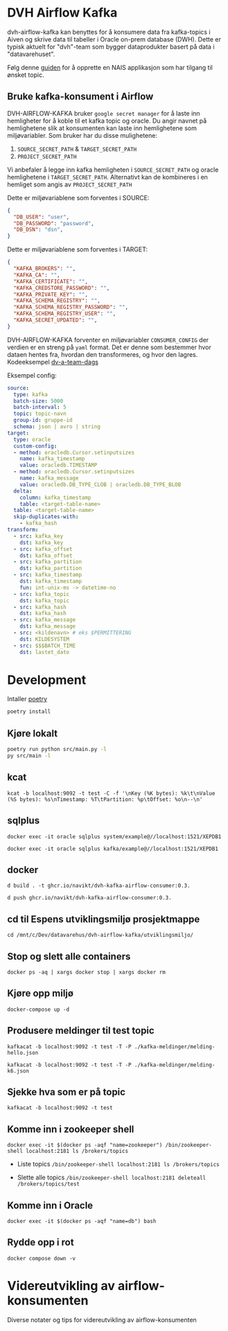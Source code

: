 # DVH Airflow Kafka
dvh-airflow-kafka kan benyttes for å konsumere data fra kafka-topics i Aiven og skrive data til tabeller i Oracle on-prem database (DWH). Dette er typisk aktuelt for "dvh"-team som bygger dataprodukter basert på data i "datavarehuset".


Følg denne [guiden](kafka-topic.md) for å opprette en NAIS applikasjon som har tilgang til ønsket topic.

## Bruke kafka-konsument i Airflow
DVH-AIRFLOW-KAFKA bruker `google secret manager` for å laste inn hemligheter for å koble til et kafka topic og oracle. Du angir navnet på hemlighetene slik at konsumenten kan laste inn hemlighetene som miljøvariabler. Som bruker har du disse mulighetene:
1. `SOURCE_SECRET_PATH` & `TARGET_SECRET_PATH`
2. `PROJECT_SECRET_PATH`

Vi anbefaler å legge inn kafka hemligheten i `SOURCE_SECRET_PATH` og oracle hemlighetene i `TARGET_SECRET_PATH`. Alternativt kan de kombineres i en hemliget som angis av `PROJECT_SECRET_PATH`

Dette er miljøvariablene som forventes i SOURCE:
```json
{
  "DB_USER": "user",
  "DB_PASSWORD": "password",
  "DB_DSN": "dsn",
}
```

Dette er miljøvariablene som forventes i TARGET:
```json
{
  "KAFKA_BROKERS": "",
  "KAFKA_CA": "",
  "KAFKA_CERTIFICATE": "",
  "KAFKA_CREDSTORE_PASSWORD": "",
  "KAFKA_PRIVATE_KEY": "",
  "KAFKA_SCHEMA_REGISTRY": "",
  "KAFKA_SCHEMA_REGISTRY_PASSWORD": "",
  "KAFKA_SCHEMA_REGISTRY_USER": "",
  "KAFKA_SECRET_UPDATED": "",
}
```

DVH-AIRFLOW-KAFKA forventer en miljøvariabler `CONSUMER_CONFIG` der verdien er en streng på `yaml` format. Det er denne som bestemmer hvor dataen hentes fra, hvordan den transformeres, og hvor den lagres.\
Kodeeksempel [dv-a-team-dags](https://github.com/navikt/dv-a-team-dags/blob/main/consumer_configs/perm_config.py)

Eksempel config:
```yaml
source:
  type: kafka
  batch-size: 5000
  batch-interval: 5
  topic: topic-navn
  group-id: gruppe-id
  schema: json | avro | string
target:
  type: oracle
  custom-config:
  - method: oracledb.Cursor.setinputsizes
    name: kafka_timestamp
    value: oracledb.TIMESTAMP
  - method: oracledb.Cursor.setinputsizes
    name: kafka_message
    value: oracledb.DB_TYPE_CLOB | oracledb.DB_TYPE_BLOB
  delta:
    column: kafka_timestamp
    table: <target-table-name>
  table: <target-table-name>
  skip-duplicates-with: 
    - kafka_hash
transform:
  - src: kafka_key
    dst: kafka_key
  - src: kafka_offset
    dst: kafka_offset
  - src: kafka_partition
    dst: kafka_partition
  - src: kafka_timestamp
    dst: kafka_timestamp
    fun: int-unix-ms -> datetime-no
  - src: kafka_topic
    dst: kafka_topic
  - src: kafka_hash
    dst: kafka_hash
  - src: kafka_message
    dst: kafka_message
  - src: <kildenavn> # eks $PERMITTERING
    dst: KILDESYSTEM
  - src: $$$BATCH_TIME
    dst: lastet_dato
```


# Development
Intaller [poetry](https://python-poetry.org/docs/)
```bash
poetry install
```

## Kjøre lokalt
```bash
poetry run python src/main.py -l
py src/main -l
```

## kcat

`kcat -b localhost:9092 -t test -C -f '\nKey (%K bytes): %k\t\nValue (%S bytes): %s\nTimestamp: %T\tPartition: %p\tOffset: %o\n--\n'`

## sqlplus

`docker exec -it oracle sqlplus system/example@//localhost:1521/XEPDB1`

`docker exec -it oracle sqlplus kafka/example@//localhost:1521/XEPDB1`

## docker

`d build . -t ghcr.io/navikt/dvh-kafka-airflow-consumer:0.3.`

`d push ghcr.io/navikt/dvh-kafka-airflow-consumer:0.3.`

## cd til Espens utviklingsmiljø prosjektmappe
``cd /mnt/c/Dev/datavarehus/dvh-airflow-kafka/utviklingsmiljo/``

## Stop og slett alle containers
`docker ps -aq | xargs docker stop | xargs docker rm`

## Kjøre opp miljø
`docker-compose up -d`

## Produsere meldinger til test topic
`kafkacat -b localhost:9092 -t test -T -P ./kafka-meldinger/melding-hello.json`

`kafkacat -b localhost:9092 -t test -T -P ./kafka-meldinger/melding-k6.json`

## Sjekke hva som er på topic
`kafkacat -b localhost:9092 -t test`

## Komme inn i zookeeper shell
`docker exec -it $(docker ps -aqf "name=zookeeper") /bin/zookeeper-shell localhost:2181 ls /brokers/topics`

- Liste topics `/bin/zookeeper-shell localhost:2181 ls /brokers/topics`

- Slette alle topics `/bin/zookeeper-shell localhost:2181 deleteall /brokers/topics/test`

## Komme inn i Oracle

`docker exec -it $(docker ps -aqf "name=db") bash`

## Rydde opp i rot
`docker compose down -v`



# Videreutvikling av airflow-konsumenten

Diverse notater og tips for videreutvikling av airflow-konsumenten
